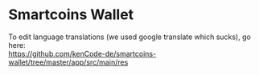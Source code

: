 # Smartcoins Wallet 
 
 To edit language translations (we used google translate which sucks), go here: <br>
 https://github.com/kenCode-de/smartcoins-wallet/tree/master/app/src/main/res 
